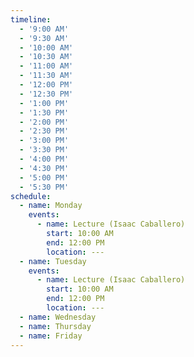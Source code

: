 ```yaml
---
timeline:
  - '9:00 AM'
  - '9:30 AM'
  - '10:00 AM'
  - '10:30 AM'
  - '11:00 AM'
  - '11:30 AM'
  - '12:00 PM'
  - '12:30 PM'
  - '1:00 PM'
  - '1:30 PM'
  - '2:00 PM'
  - '2:30 PM'
  - '3:00 PM'
  - '3:30 PM'
  - '4:00 PM'
  - '4:30 PM'
  - '5:00 PM'
  - '5:30 PM'
schedule:
  - name: Monday
    events:
      - name: Lecture (Isaac Caballero)
        start: 10:00 AM
        end: 12:00 PM
        location: ---
  - name: Tuesday
    events:
      - name: Lecture (Isaac Caballero)
        start: 10:00 AM
        end: 12:00 PM
        location: ---
  - name: Wednesday
  - name: Thursday
  - name: Friday
---
```

